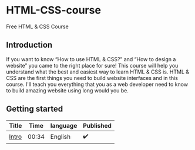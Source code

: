 # HTML-CSS-course
Free HTML &amp; CSS Course

## Introduction
If you want to know “How to use HTML & CSS?” and “How to design a website” you came to the right place for sure! This course will help you understand what the best and easiest way to learn HTML & CSS is.
HTML & CSS are the first things you need to build website interfaces and in this course. I'll teach you everything that you as a web developer need to know to build amazing website using long would you be.

## Getting started
| Title           | Time | language | Published | 
|-----------------|------|----------|-----------|
| [Intro](https://www.youtube.com/watch?v=pKVRhJ5B9yU) | 00:34 |  English | :heavy_check_mark: |

